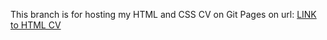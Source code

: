 This branch is for hosting my HTML and CSS CV on Git Pages on url: <a href="https://dlyakin.github.io/cv/html cv">LINK to HTML CV</a>
